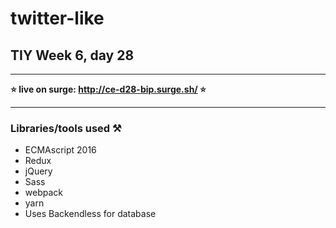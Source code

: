 # twitter-like

## TIY Week 6, day 28

---

**⭐️ live on surge: http://ce-d28-bip.surge.sh/ ⭐️**

----

### Libraries/tools used ⚒

- ECMAscript 2016
- Redux
- jQuery
- Sass
- webpack
- yarn
- Uses Backendless for database
